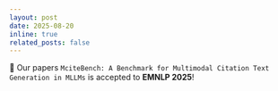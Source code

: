 ```yaml
---
layout: post
date: 2025-08-20
inline: true
related_posts: false
---
```


:tada: Our papers `MciteBench: A Benchmark for Multimodal Citation Text Generation in MLLMs` is accepted to **EMNLP 2025**!
